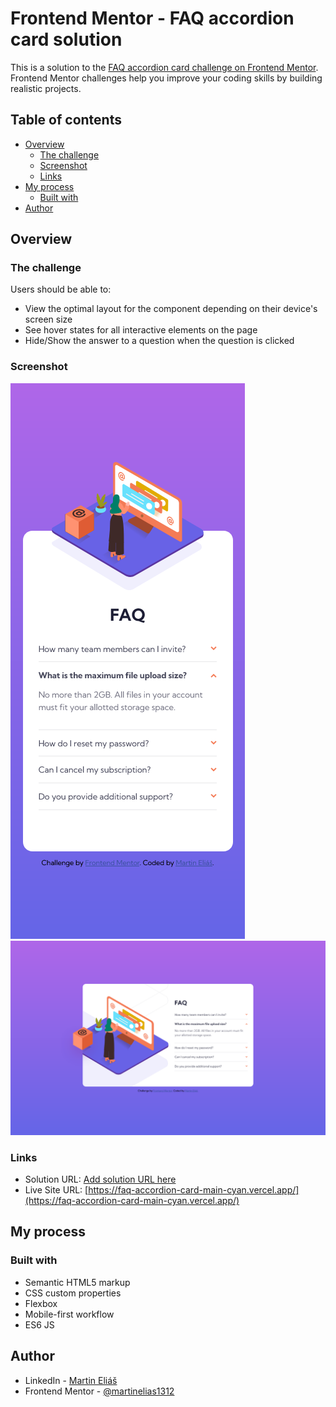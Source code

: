 # Frontend Mentor - FAQ accordion card solution

This is a solution to the [FAQ accordion card challenge on Frontend Mentor](https://www.frontendmentor.io/challenges/faq-accordion-card-XlyjD0Oam). Frontend Mentor challenges help you improve your coding skills by building realistic projects. 

## Table of contents

- [Overview](#overview)
  - [The challenge](#the-challenge)
  - [Screenshot](#screenshot)
  - [Links](#links)
- [My process](#my-process)
  - [Built with](#built-with)
- [Author](#author)

## Overview

### The challenge

Users should be able to:

- View the optimal layout for the component depending on their device's screen size
- See hover states for all interactive elements on the page
- Hide/Show the answer to a question when the question is clicked

### Screenshot

![375px](assets/img/375px.png)
![1440px](assets/img/1440px.png)

### Links

- Solution URL: [Add solution URL here](https://your-solution-url.com)
- Live Site URL: [https://faq-accordion-card-main-cyan.vercel.app/](https://faq-accordion-card-main-cyan.vercel.app/)

## My process

### Built with

- Semantic HTML5 markup
- CSS custom properties
- Flexbox
- Mobile-first workflow
- ES6 JS

## Author

- LinkedIn - [Martin Eliáš](https://www.linkedin.com/in/martin-eli%C3%A1%C5%A1-455550209/)
- Frontend Mentor - [@martinelias1312](https://www.frontendmentor.io/profile/martinelias1312)
